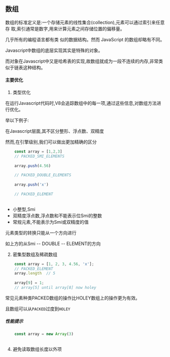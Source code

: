 ## 数组

数组的标准定义是:一个存储元素的线性集合(collection),元素可以通过索引来任意存 取,索引通常是数字,用来计算元素之间存储位置的偏移量。

几乎所有的编程语言都有类 似的数据结构。然而 JavaScript 的数组却略有不同。

Javascript中数组的底层实现其实是特殊的对象。

而对象在Javascript中又是哈希表的实现,故数组就成为一段不连续的内存,非常类似于链表这种结构。









#### 主要优化

1. 类型优化

在运行Javascript代码时,V8会追踪数组中的每一项,通过这些信息,对数组方法进行优化。

举以下例子:

在Javascript层面,其不区分整形、浮点数、双精度

然而,在引擎级别,我们可以做出更加精确的区分

```javascript
    const array = [1,2,3]
    // PACKED_SMI_ELEMENTS
    
    array.push(4.56)
    
    // PACKED_DOUBLE_ELEMENTS
    
    array.push('x')
    
    // PACKED_ELEMENT
    
```

* 小整型,Smi
* 双精度浮点数,浮点数和不能表示位Smi的整数
* 常规元素,不能表示为Smi或双精度的值

元素类型的转换只能从一个方向进行

如上方的从Smi -- DOUBLE -- ELEMENT的方向

2. 密集型数组及稀疏数组

```javascript
    const array = [1, 2, 3, 4.56, 'x'];
    // PACKED_ELEMENT
    array.length  // 5
    
    array[9] = 1;
    // array[5] until array[8] now holey    

```

常见元素种类PACKED数组的操作比HOLEY数组上的操作更为有效。

且数组可以从`PACKED`过度到`HOLEY`

##### 性能提示

```javascript
    const array = new Array(3)
    
```
4. 避免读取数组长度以外项


